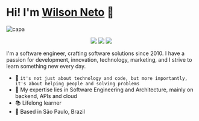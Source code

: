 # Hi! I'm [Wilson Neto](https://www.linkedin.com/in/wilsonnetobr/) 👋

![capa](https://user-images.githubusercontent.com/20674439/216845327-fbac673a-2879-4d81-a3c8-7377080674b9.jpg)

<p align="center">
    <a href="https://www.linkedin.com/in/wilsonnetobr/" target="_blank"><img src="https://img.shields.io/badge/-LinkedIn-2D2B55?style=flat-square&logo=linkedin&logoColor=white"/></a>
    <a href="https://www.youtube.com/@wilsonneto-dev/videos" target="_blank"><img src="https://img.shields.io/badge/-Youtube-2D2B55?style=flat-square&logo=Youtube&logoColor=white"/></a>
    <a href="https://wilsonneto-dev.github.io/Resume/" target="_blank"><img src="https://img.shields.io/badge/-Resume-2D2B55?style=flat-square&logoColor=white"/></a>
</p>

I'm a software engineer, crafting software solutions since 2010. I have a passion for development, innovation, technology, marketing, and I strive to learn something new every day.<br />

- :rocket: `it's not just about technology and code, but more importantly, it's about helping people and solving problems`
- :purple_heart: My expertise lies in Software Engineering and Architecture, mainly on backend, APIs and cloud
- :books: Lifelong learner
- :pushpin: Based in São Paulo, Brazil
